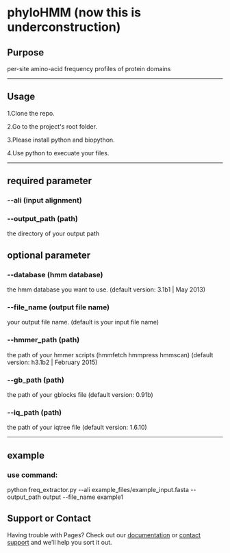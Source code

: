 # phyloHMM (now this is underconstruction)


## Purpose

per-site amino-acid frequency profiles of protein domains

***
## Usage
1.Clone the repo.

2.Go to the project's root folder.

3.Please install python and biopython.

4.Use python to execuate your files.
***
## required parameter
### --ali (input alignment) 

### --output_path (path)  
the directory of your output path

## optional parameter
### --database (hmm database)   
the hmm database you want to use. (default version: 3.1b1 | May 2013)


### --file_name (output file name)  
your output file name. (default is your input file name)

### --hmmer_path (path)
  the path of your hmmer scripts (hmmfetch hmmpress hmmscan)  (default version: h3.1b2 | February 2015)

### --gb_path (path)
the path of your gblocks file (default version: 0.91b)
### --iq_path (path)
the path of your iqtree file (default version: 1.6.10)
***
## example 
### use command:
python freq_extractor.py --ali example_files/example_input.fasta --output_path output --file_name example1
## Support or Contact

Having trouble with Pages? Check out our [documentation](https://help.github.com/categories/github-pages-basics/) or [contact support](https://github.com/contact) and we’ll help you sort it out.
